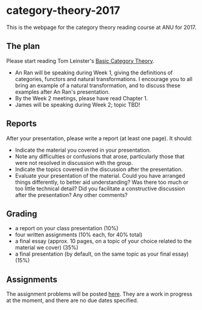 # category-theory-2017

This is the webpage for the category theory reading course at ANU for 2017.

The plan
---
Please start reading Tom Leinster's [Basic Category Theory](https://arxiv.org/pdf/1612.09375.pdf).

* An Ran will be speaking during Week 1, giving the definitions of categories, functors and natural transformations. I encourage you to all bring an example of a natural transformation, and to discuss these examples after An Ran's presentation.
* By the Week 2 meetings, please have read Chapter 1.
* James will be speaking during Week 2; topic TBD!

Reports
---
After your presentation, please write a report (at least one page). It should:
* Indicate the material you covered in your presentation.
* Note any difficulties or confusions that arose, particularly those that were not resolved in discussion with the group.
* Indicate the topics covered in the discussion after the presentation.
* Evaluate your presentation of the material. Could you have arranged things differently, to better aid understanding? Was there too much or too little technical detail? Did you facilitate a constructive discussion after the presentation? Any other comments?

Grading
---
* a report on your class presentation (10%)
* four written assignments (10% each, for 40% total)
* a final essay (approx. 10 pages, on a topic of your choice related to the material we cover) (35%)
* a final presentation (by default, on the same topic as your final essay) (15%)

Assignments
---
The assignment problems will be posted [here](https://github.com/semorrison/category-theory-2017/blob/master/Assignments.pdf). They are a work in progress at the moment, and there are no due dates specified.
